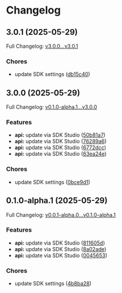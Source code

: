 # Changelog

## 3.0.1 (2025-05-29)

Full Changelog: [v3.0.0...v3.0.1](https://github.com/bem-team/bem-sdk-typescript/compare/v3.0.0...v3.0.1)

### Chores

* update SDK settings ([db15c40](https://github.com/bem-team/bem-sdk-typescript/commit/db15c404b69081398614e77dde66f214de70f34d))

## 3.0.0 (2025-05-29)

Full Changelog: [v0.1.0-alpha.1...v3.0.0](https://github.com/bem-team/bem-sdk-typescript/compare/v0.1.0-alpha.1...v3.0.0)

### Features

* **api:** update via SDK Studio ([50b81a7](https://github.com/bem-team/bem-sdk-typescript/commit/50b81a78a2c9979a549d24facb7f13755417855a))
* **api:** update via SDK Studio ([76289a6](https://github.com/bem-team/bem-sdk-typescript/commit/76289a64332a46a07cad991d4b856c54d24d1512))
* **api:** update via SDK Studio ([6772dcc](https://github.com/bem-team/bem-sdk-typescript/commit/6772dcc21b7d5fcd360a8ee718467161fda10937))
* **api:** update via SDK Studio ([63ea24e](https://github.com/bem-team/bem-sdk-typescript/commit/63ea24e1bbfccd44307566223a4b4a3a3fbe4ffe))


### Chores

* update SDK settings ([0bce9d1](https://github.com/bem-team/bem-sdk-typescript/commit/0bce9d1566e10eaff197318164687e451e35ac6e))

## 0.1.0-alpha.1 (2025-05-29)

Full Changelog: [v0.0.1-alpha.0...v0.1.0-alpha.1](https://github.com/bem-team/bem-sdk-typescript/compare/v0.0.1-alpha.0...v0.1.0-alpha.1)

### Features

* **api:** update via SDK Studio ([811605d](https://github.com/bem-team/bem-sdk-typescript/commit/811605d039a6c276e79bde427badd2ccab80e2c9))
* **api:** update via SDK Studio ([8a02ade](https://github.com/bem-team/bem-sdk-typescript/commit/8a02adef93183a0d63cb52059f35b97d5a75f760))
* **api:** update via SDK Studio ([0045653](https://github.com/bem-team/bem-sdk-typescript/commit/0045653c1f22e4d84ff8a29c2902f888557113a0))


### Chores

* update SDK settings ([4b8ba28](https://github.com/bem-team/bem-sdk-typescript/commit/4b8ba284dee461b6e7ac52afa200b61568b2c23e))
